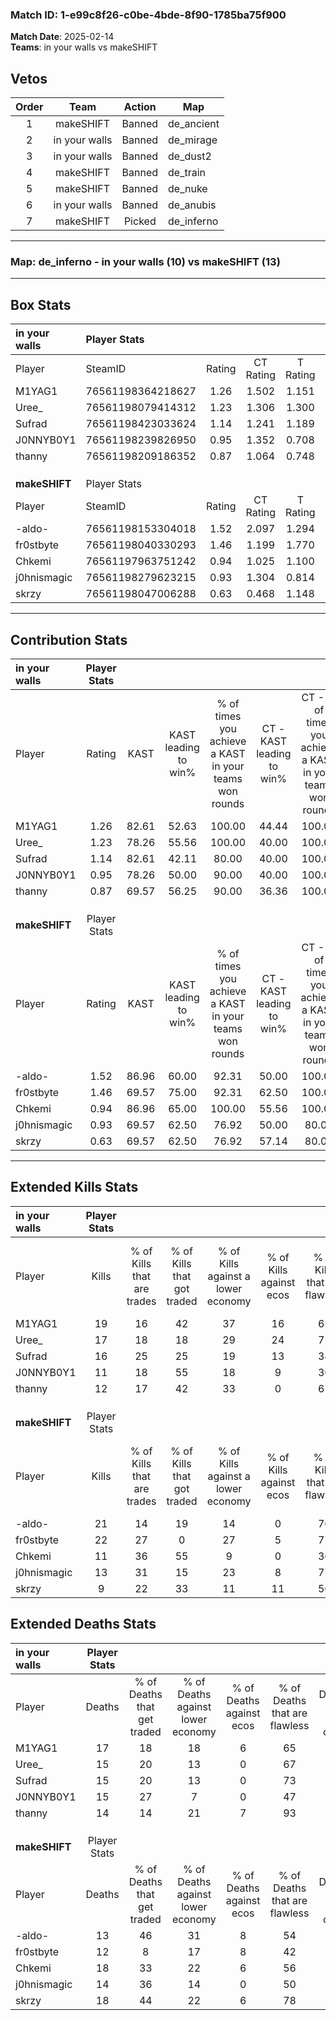 ### Match ID: 1-e99c8f26-c0be-4bde-8f90-1785ba75f900  
**Match Date**: 2025-02-14  
**Teams**: in your walls vs makeSHIFT  

## Vetos  

| Order | Team | Action | Map |
| :---: | :--: | :----: | --- |
| 1 | makeSHIFT | Banned | de_ancient |
| 2 | in your walls | Banned | de_mirage |
| 3 | in your walls | Banned | de_dust2 |
| 4 | makeSHIFT | Banned | de_train |
| 5 | makeSHIFT | Banned | de_nuke |
| 6 | in your walls | Banned | de_anubis |
| 7 | makeSHIFT | Picked | de_inferno |

---  

### **Map**: de_inferno - in your walls (10) vs makeSHIFT (13)  
---  

## Box Stats  

| **in your walls** | Player Stats      |        |           |          |       |      |       |         |        |      |     |
| :- | :- | :-: | :-: | :-: | :-: | :-: | :-: | :-: | :-: | :-: | :-: |
| Player            | SteamID           | Rating | CT Rating | T Rating | KAST  | ADR  | Kills | Assists | Deaths | K/D  | HS% |
| M1YAG1            | 76561198364218627 |  1.26  |   1.502   |  1.151   | 82.61 | 82.1 |  19   |    4    |   17   | 1.12 | 68  |
| Uree_             | 76561198079414312 |  1.23  |   1.306   |  1.300   | 78.26 | 85.6 |  17   |    8    |   15   | 1.13 | 52  |
| Sufrad            | 76561198423033624 |  1.14  |   1.241   |  1.189   | 82.61 | 66.7 |  16   |    3    |   15   | 1.07 | 68  |
| J0NNYB0Y1         | 76561198239826950 |  0.95  |   1.352   |  0.708   | 78.26 | 66.5 |  11   |    9    |   15   | 0.73 | 63  |
| thanny            | 76561198209186352 |  0.87  |   1.064   |  0.748   | 69.57 | 50.7 |  12   |    2    |   14   | 0.86 | 50  |
|                   |                   |        |           |          |       |      |       |         |        |      |     |
|                   |                   |        |           |          |       |      |       |         |        |      |     |
|                   |                   |        |           |          |       |      |       |         |        |      |     |
| **makeSHIFT**     | Player Stats      |        |           |          |       |      |       |         |        |      |     |
| Player            | SteamID           | Rating | CT Rating | T Rating | KAST  | ADR  | Kills | Assists | Deaths | K/D  | HS% |
| -aldo-            | 76561198153304018 |  1.52  |   2.097   |  1.294   | 86.96 | 92.7 |  21   |   10    |   13   | 1.62 | 38  |
| fr0stbyte         | 76561198040330293 |  1.46  |   1.199   |  1.770   | 69.57 | 99.6 |  22   |    6    |   12   | 1.83 | 50  |
| Chkemi            | 76561197963751242 |  0.94  |   1.025   |  1.100   | 86.96 | 63.0 |  11   |   10    |   18   | 0.61 | 45  |
| j0hnismagic       | 76561198279623215 |  0.93  |   1.304   |  0.814   | 69.57 | 57.4 |  13   |    3    |   14   | 0.93 | 23  |
| skrzy             | 76561198047006288 |  0.63  |   0.468   |  1.148   | 69.57 | 40.6 |   9   |    3    |   18   | 0.50 | 44  |
---  

## Contribution Stats  

| **in your walls** | Player Stats |       |                      |                                                        |                           |                                                             |                          |                                                            |
| :- | :-: | :-: | :-: | :-: | :-: | :-: | :-: | :-: |
| Player            |    Rating    | KAST  | KAST leading to win% | % of times you achieve a KAST in your teams won rounds | CT - KAST leading to win% | CT - % of times you achieve a KAST in your teams won rounds | T - KAST leading to win% | T - % of times you achieve a KAST in your teams won rounds |
| M1YAG1            |     1.26     | 82.61 |        52.63         |                         100.00                         |           44.44           |                           100.00                            |          60.00           |                           100.00                           |
| Uree_             |     1.23     | 78.26 |        55.56         |                         100.00                         |           40.00           |                           100.00                            |          75.00           |                           100.00                           |
| Sufrad            |     1.14     | 82.61 |        42.11         |                         80.00                          |           40.00           |                           100.00                            |          44.44           |                           66.67                            |
| J0NNYB0Y1         |     0.95     | 78.26 |        50.00         |                         90.00                          |           40.00           |                           100.00                            |          62.50           |                           83.33                            |
| thanny            |     0.87     | 69.57 |        56.25         |                         90.00                          |           36.36           |                           100.00                            |          100.00          |                           83.33                            |
|                   |              |       |                      |                                                        |                           |                                                             |                          |                                                            |
|                   |              |       |                      |                                                        |                           |                                                             |                          |                                                            |
|                   |              |       |                      |                                                        |                           |                                                             |                          |                                                            |
| **makeSHIFT**     | Player Stats |       |                      |                                                        |                           |                                                             |                          |                                                            |
| Player            |    Rating    | KAST  | KAST leading to win% | % of times you achieve a KAST in your teams won rounds | CT - KAST leading to win% | CT - % of times you achieve a KAST in your teams won rounds | T - KAST leading to win% | T - % of times you achieve a KAST in your teams won rounds |
| -aldo-            |     1.52     | 86.96 |        60.00         |                         92.31                          |           50.00           |                           100.00                            |          70.00           |                           87.50                            |
| fr0stbyte         |     1.46     | 69.57 |        75.00         |                         92.31                          |           62.50           |                           100.00                            |          87.50           |                           87.50                            |
| Chkemi            |     0.94     | 86.96 |        65.00         |                         100.00                         |           55.56           |                           100.00                            |          72.73           |                           100.00                           |
| j0hnismagic       |     0.93     | 69.57 |        62.50         |                         76.92                          |           50.00           |                            80.00                            |          75.00           |                           75.00                            |
| skrzy             |     0.63     | 69.57 |        62.50         |                         76.92                          |           57.14           |                            80.00                            |          66.67           |                           75.00                            |
---  

## Extended Kills Stats  

| **in your walls** | Player Stats |                            |                            |                                    |                         |                              |                                 |                                       |                    |           |
| :- | :-: | :-: | :-: | :-: | :-: | :-: | :-: | :-: | :-: | :-: |
| Player            |    Kills     | % of Kills that are trades | % of Kills that got traded | % of Kills against a lower economy | % of Kills against ecos | % of Kills that are flawless | % of Kills that are close duels | % of Kills that are assisted by flash | Pistol Round Kills | AWP Kills |
| M1YAG1            |      19      |             16             |             42             |                 37                 |           16            |              63              |                5                |                   0                   |         1          |     1     |
| Uree_             |      17      |             18             |             18             |                 29                 |           24            |              71              |                6                |                  12                   |         0          |     0     |
| Sufrad            |      16      |             25             |             25             |                 19                 |           13            |              38              |                6                |                  13                   |         1          |     0     |
| J0NNYB0Y1         |      11      |             18             |             55             |                 18                 |            9            |              36              |                0                |                   0                   |         2          |     0     |
| thanny            |      12      |             17             |             42             |                 33                 |            0            |              67              |                8                |                   0                   |         2          |     3     |
|                   |              |                            |                            |                                    |                         |                              |                                 |                                       |                    |           |
|                   |              |                            |                            |                                    |                         |                              |                                 |                                       |                    |           |
|                   |              |                            |                            |                                    |                         |                              |                                 |                                       |                    |           |
| **makeSHIFT**     | Player Stats |                            |                            |                                    |                         |                              |                                 |                                       |                    |           |
| Player            |    Kills     | % of Kills that are trades | % of Kills that got traded | % of Kills against a lower economy | % of Kills against ecos | % of Kills that are flawless | % of Kills that are close duels | % of Kills that are assisted by flash | Pistol Round Kills | AWP Kills |
| -aldo-            |      21      |             14             |             19             |                 14                 |            0            |              76              |                0                |                   0                   |         5          |     0     |
| fr0stbyte         |      22      |             27             |             0              |                 27                 |            5            |              77              |                9                |                   5                   |         2          |     0     |
| Chkemi            |      11      |             36             |             55             |                 9                  |            0            |              36              |                0                |                   0                   |         0          |     0     |
| j0hnismagic       |      13      |             31             |             15             |                 23                 |            8            |              77              |                0                |                   8                   |         0          |     8     |
| skrzy             |      9       |             22             |             33             |                 11                 |           11            |              56              |                0                |                  11                   |         3          |     0     |
## Extended Deaths Stats  

| **in your walls** | Player Stats |                             |                                   |                          |                               |                            |                           |               |
| :- | :-: | :-: | :-: | :-: | :-: | :-: | :-: | :-: |
| Player            |    Deaths    | % of Deaths that get traded | % of Deaths against lower economy | % of Deaths against ecos | % of Deaths that are flawless | % of Deaths that are close | % of Deaths while blinded | Deaths to AWP |
| M1YAG1            |      17      |             18              |                18                 |            6             |              65               |             6              |             6             |       0       |
| Uree_             |      15      |             20              |                13                 |            0             |              67               |             7              |            13             |       2       |
| Sufrad            |      15      |             20              |                13                 |            0             |              73               |             0              |             0             |       3       |
| J0NNYB0Y1         |      15      |             27              |                 7                 |            0             |              47               |             0              |             0             |       1       |
| thanny            |      14      |             14              |                21                 |            7             |              93               |             0              |             0             |       2       |
|                   |              |                             |                                   |                          |                               |                            |                           |               |
|                   |              |                             |                                   |                          |                               |                            |                           |               |
|                   |              |                             |                                   |                          |                               |                            |                           |               |
| **makeSHIFT**     | Player Stats |                             |                                   |                          |                               |                            |                           |               |
| Player            |    Deaths    | % of Deaths that get traded | % of Deaths against lower economy | % of Deaths against ecos | % of Deaths that are flawless | % of Deaths that are close | % of Deaths while blinded | Deaths to AWP |
| -aldo-            |      13      |             46              |                31                 |            8             |              54               |             8              |            15             |       1       |
| fr0stbyte         |      12      |              8              |                17                 |            8             |              42               |             8              |             0             |       2       |
| Chkemi            |      18      |             33              |                22                 |            6             |              56               |             0              |            11             |       0       |
| j0hnismagic       |      14      |             36              |                14                 |            0             |              50               |             14             |             0             |       0       |
| skrzy             |      18      |             44              |                22                 |            6             |              78               |             0              |             0             |       1       |

